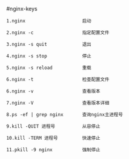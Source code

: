#nginx-keys

	1.nginx                     启动
	
	2.nginx -c                  指定配置文件
	
	3.nginx -s quit             退出
	
	4.nginx -s stop             停止
	
	5.nginx -s reload           重载
	
	6.nginx -t                  检查配置文件
	
	6.nginx -v                  查看版本
	
	7.nginx -V                  查看版本详细
	
	8.ps -ef | grep nginx       查询nginx主进程号
	
	9.kill -QUIT 进程号          从容停止
	
	10.kill -TERM 进程号         快速停止
	
	11.pkill -9 nginx           强制停止
